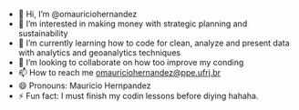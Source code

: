 - 👋 Hi, I’m @omauriciohernandez
- 👀 I’m interested in making money with strategic planning and sustainability
- 🌱 I’m currently learning how to code for clean, analyze and present data with analytics and geoanalytics techniques
- 💞️ I’m looking to collaborate on how too improve my conding
- 📫 How to reach me omauriciohernandez@ppe.ufrj.br
- 😄 Pronouns: Mauricio Hernpandez
- ⚡ Fun fact: I must finish my codin lessons before diying hahaha.

<!---
omauriciohernandez/omauriciohernandez is a ✨ special ✨ repository because its `README.md` (this file) appears on your GitHub profile.
You can click the Preview link to take a look at your changes.
--->
